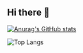 ## Hi there 👋


[![Anurag's GitHub stats](https://github-readme-stats.vercel.app/api?username=xanderlmk)](https://github.com/anuraghazra/github-readme-stats)

![Top Langs](https://github-readme-stats.vercel.app/api/top-langs/?username=xanderlmk&layout=compact)

<!--
**xanderlmk/xanderlmk** is a ✨ _special_ ✨ repository because its `README.md` (this file) appears on your GitHub profile.

Here are some ideas to get you started:

- 🔭 I’m currently working on ...
- 🌱 I’m currently learning ...
- 👯 I’m looking to collaborate on ...
- 🤔 I’m looking for help with ...
- 💬 Ask me about ...
- 📫 How to reach me: ...
- 😄 Pronouns: ...
- ⚡ Fun fact: ...
-->
